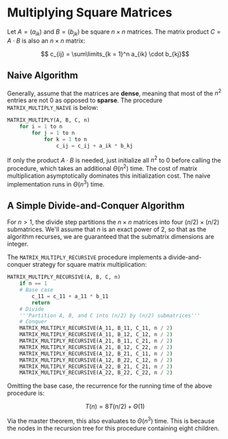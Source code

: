 # Multiplying Square Matrices

Let $A = (a_{ik})$ and $B = (b_{jk})$ be square $n \times n$ matrices. The matrix product $C = A \cdot B$ is also an $n \times n$ matrix:

$$ c_{ij} = \sum\limits_{k = 1}^n a_{ik} \cdot b_{kj}$$

## Naive Algorithm

Generally, assume that the matrices are **dense**, meaning that most of the $n^2$ entries are not $0$ as opposed to **sparse**. The procedure `MATRIX_MULTIPLY_NAIVE` is below:

```python
MATRIX_MULTIPLY(A, B, C, n)
    for i = 1 to n
        for j = 1 to n
            for k = 1 to n
                c_ij = c_ij + a_ik * b_kj
```

If only the product $A \cdot B$ is needed, just initialize all $n^2$ to 0 before calling the procedure, which takes an additional $\Theta(n^2)$ time. The cost of matrix multiplication asymptotically dominates this initialization cost. The naive implementation runs in $\Theta(n^3)$ time.

## A Simple Divide-and-Conquer Algorithm

For $n > 1$, the divide step partitions the $n \times n$ matrices into four $(n / 2) \times (n / 2)$ submatrices. We'll assume that $n$ is an exact power of $2$, so that as the algorithm recurses, we are guaranteed that the submatrix dimensions are integer.

The `MATRIX_MULTIPLY_RECURSIVE` procedure implements a divide-and-conquer strategy for square matrix multiplication:

```python
MATRIX_MULTIPLY_RECURSIVE(A, B, C, n)
    if n == 1
    # Base case
        c_11 = c_11 + a_11 * b_11
        return
    # Divide
    '''Partition A, B, and C into (n/2) by (n/2) submatrices'''
    # Conquer
    MATRIX_MULTIPLY_RECURSIVE(A_11, B_11, C_11, n / 2)
    MATRIX_MULTIPLY_RECURSIVE(A_11, B_12, C_12, n / 2)
    MATRIX_MULTIPLY_RECURSIVE(A_21, B_11, C_21, n / 2)
    MATRIX_MULTIPLY_RECURSIVE(A_21, B_12, C_22, n / 2)
    MATRIX_MULTIPLY_RECURSIVE(A_12, B_21, C_11, n / 2)
    MATRIX_MULTIPLY_RECURSIVE(A_12, B_22, C_12, n / 2)
    MATRIX_MULTIPLY_RECURSIVE(A_22, B_21, C_21, n / 2)
    MATRIX_MULTIPLY_RECURSIVE(A_22, B_22, C_22, n / 2)
```

Omitting the base case, the recurrence for the running time of the above procedure is:

$$T(n) = 8 T(n / 2) + \Theta(1) $$

Via the master theorem, this also evaluates to $\Theta(n^3)$ time. This is because the nodes in the recursion tree for this procedure containing eight children.